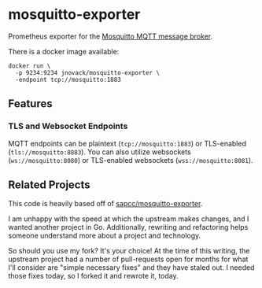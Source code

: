 # mosquitto-exporter

Prometheus exporter for the [Mosquitto MQTT message broker](https://mosquitto.org/).

There is a docker image available:
```
docker run \
  -p 9234:9234 jnovack/mosquitto-exporter \
  -endpoint tcp://mosquitto:1883
```

## Features

### TLS and Websocket Endpoints

MQTT endpoints can be plaintext (`tcp://mosquitto:1883`) or TLS-enabled
(`tls://mosquitto:8883`). You can also utilize websockets
(`ws://mosquitto:8080`) or TLS-enabled websockets (`wss://mosquitto:8081`).


## Related Projects

This code is heavily based off of [sapcc/mosquitto-exporter](https://github.com/sapcc/mosquitto-exporter/).

I am unhappy with the speed at which the upstream makes changes, and I wanted
another project in Go.  Additionally, rewriting and refactoring helps someone
understand more about a project and technology.

So should you use my fork?  It's your choice!  At the time of this writing, the
upstream project had a number of pull-requests open for months for what I'll
consider are "simple necessary fixes" and they have staled out.  I needed those
fixes today, so I forked it and rewrote it, today.